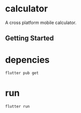 # calculator

A cross platform mobile calculator.

## Getting Started

# depencies

```bash
flutter pub get
```

# run

```bash
flutter run
```
